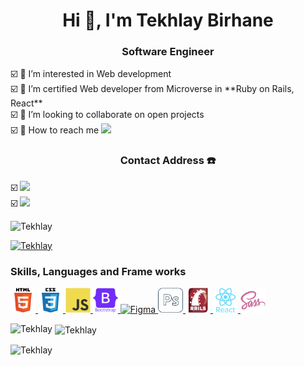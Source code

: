 <h1 align="center">Hi 👋, I'm Tekhlay Birhane</h1>
<h3 align="center">Software Engineer</h3>
<p> 
  ☑️ 👀 I’m interested in Web development <br/>
  ☑️ 🌱 I’m certified Web developer from Microverse in **Ruby on Rails, React** <br/>
  ☑️ 💞️ I’m looking to collaborate on open projects<br/>
  ☑️ 📧 How to reach me <a href="mailto:teklaybirhane12@gmail.com?"><img src="https://img.shields.io/badge/gmail-%23DD0031.svg?&style=for-the-badge&logo=gmail&logoColor=white"/></a>
</p>
<h3 align="center">Contact Address ☎️</h3>

☑️ <a href="https://www.linkedin.com/in/tekhlay/"><img src="https://img.shields.io/badge/linkedin-%23DD0031.svg?&style=for-the-badge&logo=linkedIn&logoColor=white"/></a> <br/>
☑️ <a href="https://twitter.com/TekhlayB12"/> <img src="https://img.shields.io/badge/twitter-%23DD0031.svg?&style=for-the-badge&logo=twitter&logoColor=white"></a> <br/>

<p align="left"> 
  <img src="https://komarev.com/ghpvc/?username=Tekhlay&label=Profile Views&color=green&style=for-the-badge" alt="Tekhlay" />
</p>

<p align="left"> 
  <a href="https://github.com/Tekhlay">
    <img src="https://github-profile-trophy.vercel.app/?username=Tekhlay" alt="Tekhlay" />
  </a> 
</p>


<h3 align="left">Skills, Languages and Frame works</h3>
<p align="left">
  <a href="https://www.w3.org/html/" target="_blank" rel="noreferrer"> 
    <img src="https://raw.githubusercontent.com/devicons/devicon/master/icons/html5/html5-original-wordmark.svg" alt="HTML5" width="40" height="40"/>
  </a>
  <a href="https://www.w3schools.com/css/" target="_blank" rel="noreferrer"> 
    <img src="https://raw.githubusercontent.com/devicons/devicon/master/icons/css3/css3-original-wordmark.svg" alt="CSS3" width="40" height="40"/>
  </a>
  <a href="https://developer.mozilla.org/en-US/docs/Web/JavaScript" target="_blank" rel="noreferrer"> 
    <img src="https://raw.githubusercontent.com/devicons/devicon/master/icons/javascript/javascript-original.svg" alt="Java Script" width="40" height="40"/>
  </a>
  <a href="https://getbootstrap.com" target="_blank" rel="noreferrer"> 
    <img src="https://raw.githubusercontent.com/devicons/devicon/master/icons/bootstrap/bootstrap-plain-wordmark.svg" alt="Bootstrap" width="40" height="40"/> 
  </a> 
  <a href="https://www.figma.com/" target="_blank" rel="noreferrer"> 
    <img src="https://www.vectorlogo.zone/logos/figma/figma-icon.svg" alt="Figma" width="40" height="40"/>
  </a> 
  <a href="https://www.photoshop.com/en" target="_blank" rel="noreferrer"> 
    <img src="https://raw.githubusercontent.com/devicons/devicon/master/icons/photoshop/photoshop-line.svg" alt="Photoshop" width="40" height="40"/> 
  </a> 
  <a href="https://rubyonrails.org" target="_blank" rel="noreferrer"> 
    <img src="https://raw.githubusercontent.com/devicons/devicon/master/icons/rails/rails-original-wordmark.svg" alt="Rails" width="40" height="40"/> 
  </a> 
  <a href="https://reactjs.org/" target="_blank" rel="noreferrer"> 
    <img src="https://raw.githubusercontent.com/devicons/devicon/master/icons/react/react-original-wordmark.svg" alt="React" width="40" height="40"/> 
  </a>
  <a href="https://sass-lang.com" target="_blank" rel="noreferrer">
    <img src="https://raw.githubusercontent.com/devicons/devicon/master/icons/sass/sass-original.svg" alt="Sass" width="40" height="40"/> 
  </a> 
  
</p>

<p>
  <img align="left" src="https://github-readme-stats.vercel.app/api/top-langs?username=Tekhlay&show_icons=true&locale=en&layout=compact" alt="Tekhlay" />
</p>

<p>
  &nbsp;<img align="center" src="https://github-readme-stats.vercel.app/api?username=Tekhlay&show_icons=true&locale=en" alt="Tekhlay" />
</p>

<p><img align="center" src="https://github-readme-streak-stats.herokuapp.com/?user=Tekhlay&" alt="Tekhlay" /></p>








<!---
Tekhlay/Tekhlay is a ✨ special ✨ repository because its `README.md` (this file) appears on your GitHub profile.
You can click the Preview link to take a look at your changes.
--->
